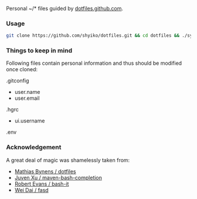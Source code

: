 Personal ~/* files guided by [dotfiles.github.com](http://dotfiles.github.com).

### Usage

```bash
git clone https://github.com/shyiko/dotfiles.git && cd dotfiles && ./sync.sh
```

### Things to keep in mind

Following files contain personal information and thus should be modified once cloned:

.gitconfig

- user.name
- user.email

.hgrc

- ui.username

.env

### Acknowledgement

A great deal of magic was shamelessly taken from:

* [Mathias Bynens / dotfiles](https://github.com/mathiasbynens/dotfiles)
* [Juven Xu / maven-bash-completion](https://github.com/juven/maven-bash-completion)
* [Robert Evans / bash-it](https://github.com/revans/bash-it)
* [Wei Dai / fasd](https://github.com/clvv/fasd)
